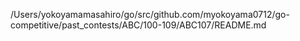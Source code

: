 /Users/yokoyamamasahiro/go/src/github.com/myokoyama0712/go-competitive/past_contests/ABC/100-109/ABC107/README.md